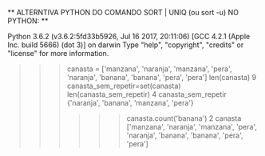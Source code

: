 ** ALTERNTIVA PYTHON DO COMANDO SORT | UNIQ (ou sort -u) NO PYTHON: **

Python 3.6.2 (v3.6.2:5fd33b5926, Jul 16 2017, 20:11:06) 
[GCC 4.2.1 (Apple Inc. build 5666) (dot 3)] on darwin
Type "help", "copyright", "credits" or "license" for more information.
>>> canasta = ['manzana', 'naranja', 'manzana', 'pera', 'naranja', 'banana', 'banana', 'pera', 'pera']
>>> len(canasta)
9
>>> canasta_sem_repetir=set(canasta)
>>> len(canasta_sem_repetir)
4
>>> canasta_sem_repetir
{'naranja', 'banana', 'manzana', 'pera'}
>>> >>> canasta.count('banana')
2
>>> canasta
['manzana', 'naranja', 'manzana', 'pera', 'naranja', 'banana', 'banana', 'pera', 'pera']
>>> 

